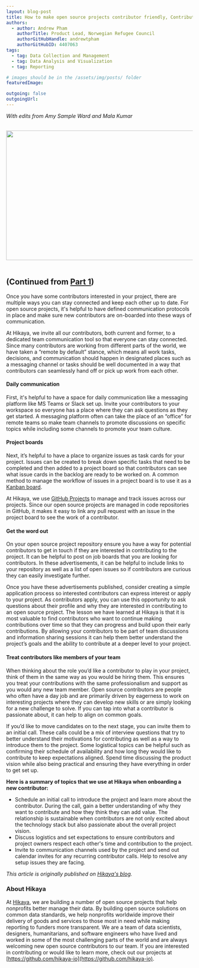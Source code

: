 ```yaml
---
layout: blog-post
title: How to make open source projects contributor friendly, Contributor engagement (Part 2 of 2)
authors:
  - author: Andrew Pham
    authorTitle: Product Lead, Norwegian Refugee Council
    authorGitHubHandle: andrewtpham
    authorGitHubID: 4407063
tags:
  - tag: Data Collection and Management
  - tag: Data Analysis and Visualization
  - tag: Reporting

# images should be in the /assets/img/posts/ folder
featuredImage: 

outgoing: false
outgoingUrl:
---
```


_With edits from Amy Sample Ward and Mala Kumar_

<link rel="canonical" href="https://hikaya.io/blog/how-to-make-open-source-projects-contributor-friendly-part2.html">

<br>
<div style="text-align: center">
    <img src="https://hikaya.io/assets/img/ways-to-engage-with-contributors.43cf2006.svg"
    width="700"
    height="350"/>
</div>
<br>

## (Continued from [Part 1](https://merlcenter.org/caseStudies/make-open-source-projects-contributor-friendly-part1))
Once you have some contributors interested in your project, there are multiple ways you can stay connected and keep each other up to date. For open source projects, it's helpful to have defined communication protocols in place and make sure new contributors are on-boarded into these ways of communication.

At Hikaya, we invite all our contributors, both current and former, to a dedicated team communication tool so that everyone can stay connected. Since many contributors are working from different parts of the world, we have taken a “remote by default” stance, which means all work tasks, decisions, and communication should happen in designated places such as a messaging channel or tasks should be well documented in a way that contributors can seamlessly hand off or pick up work from each other.

#### Daily communication
First, it's helpful to have a space for daily communication like a messaging platform like MS Teams or Slack set up. Invite your contributors to your workspace so everyone has a place where they can ask questions as they get started. A messaging platform often can take the place of an “office” for remote teams so make team channels to promote discussions on specific topics while including some channels to promote your team culture.

#### Project boards
Next, it’s helpful to have a place to organize issues as task cards for your project. Issues can be created to break down specific tasks that need to be completed and then added to a project board so that contributors can see what issue cards in the backlog are ready to be worked on. A common method to manage the workflow of issues in a project board is to use it as a [Kanban board](https://en.wikipedia.org/wiki/Kanban_board).

At Hikaya, we use [GitHub Projects](https://github.com/features/project-management/) to manage and track issues across our projects. Since our open source projects are managed in code repositories in GitHub, it makes it easy to link any pull request with an issue in the project board to see the work of a contributor.

#### Get the word out
On your open source project repository ensure you have a way for potential contributors to get in touch if they are interested in contributing to the project. It can be helpful to post on job boards that you are looking for contributors. In these advertisements, it can be helpful to include links to your repository as well as a list of open issues so if contributors are curious they can easily investigate further.

Once you have these advertisements published, consider creating a simple application process so interested contributors can express interest or apply to your project. As contributors apply, you can use this opportunity to ask questions about their profile and why they are interested in contributing to an open source project. The lesson we have learned at Hikaya is that it is most valuable to find contributors who want to continue making contributions over time so that they can progress and build upon their early contributions. By allowing your contributors to be part of team discussions and information sharing sessions it can help them better understand the project’s goals and the ability to contribute at a deeper level to your project.

#### Treat contributors like members of your team
When thinking about the role you’d like a contributor to play in your project, think of them in the same way as you would be hiring them. This ensures you treat your contributions with the same professionalism and support as you would any new team member. Open source contributors are people who often have a day job and are primarily driven by eagerness to work on interesting projects where they can develop new skills or are simply looking for a new challenge to solve. If you can tap into what a contributor is passionate about, it can help to align on common goals.

If you’d like to move candidates on to the next stage, you can invite them to an initial call. These calls could be a mix of interview questions that try to better understand their motivations for contributing as well as a way to introduce them to the project. Some logistical topics can be helpful such as confirming their schedule of availability and how long they would like to contribute to keep expectations aligned. Spend time discussing the product vision while also being practical and ensuring they have everything in order to get set up. 

**Here is a summary of topics that we use at Hikaya when onboarding a new contributor:**

- Schedule an initial call to introduce the project and learn more about the contributor. During the call, gain a better understanding of why they want to contribute and how they think they can add value. The relationship is sustainable when contributors are not only excited about the technology stack but also passionate about the overall project vision.
- Discuss logistics and set expectations to ensure contributors and project owners respect each other's time and contribution to the project.
- Invite to communication channels used by the project and send out calendar invites for any recurring contributor calls.
Help to resolve any setup issues they are facing.

_This article is originally published on [Hikaya's blog](https://hikaya.io/blog/how-to-make-open-source-projects-contributor-friendly-part2.html)._

### About Hikaya
At [Hikaya](https://hikaya.io/), we are building a number of open source projects that help nonprofits better manage their data. By building open source solutions on common data standards, we help nonprofits worldwide improve their delivery of goods and services to those most in need while making reporting to funders more transparent. We are a team of data scientists, designers, humanitarians, and software engineers who have lived and worked in some of the most challenging parts of the world and are always welcoming new open source contributors to our team. If you are interested in contributing or would like to learn more, check out our projects at [https://github.com/hikaya-io](https://github.com/hikaya-io).
